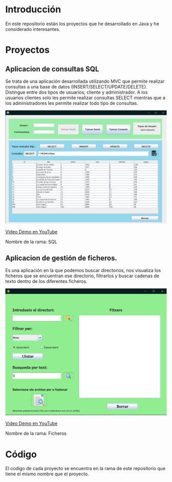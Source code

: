 # Introducción

En este repositorio están los proyectos que he desarrollado en Java y he considerado interesantes.

# Proyectos

## Aplicacion de consultas SQL

Se trata de una aplicación desarrollada utilizando MVC que permite realizar consultas a una base de datos (INSERT/SELECT/UPDATE/DELETE). Distingue entre dos tipos de usuarios; cliente y administrador. A los usuarios clientes solo les permite realizar consultas SELECT mientras que a los administradores les permite realizar todo tipo de consultas.

![SQL](fotos/sql.png)

[Video Demo en YouTube](link)

Nombre de la rama: SQL

## Aplicacion de gestión de ficheros.

Es una aplicación en la que podemos buscar directorios, nos visualiza los ficheros que se encuentran ese directorio, filtrarlos y buscar cadenas de texto dentro de los diferentes ficheros.

![ficheros](fotos/ficheros.png)

[Video Demo en YouTube](link)

Nombre de la rama: Ficheros

# Código

El codigo de cada proyecto se encuentra en la rama de este repositorio que tiene el mismo nombre que el proyecto.
